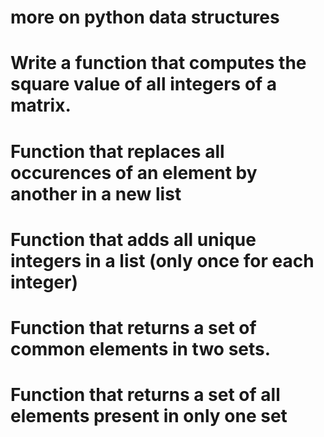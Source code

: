 # more on python data structures

# Write a function that computes the square value of all integers of a matrix.
# Function that replaces all occurences of an element by another in a new list
# Function that adds all unique integers in a list (only once for each integer)
# Function that returns a set of common elements in two sets.
# Function that returns a set of all elements present in only one set
